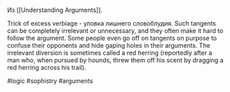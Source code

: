 Из [[Understanding Arguments]].

Trick of excess verbiage - уловка лишнего словоблудия. Such tangents can be completely irrelevant or unnecessary, and they often make it hard to follow the argument. Some people even go off on tangents on purpose to confuse their opponents and hide gaping holes in their arguments. The irrelevant diversion is sometimes called a red herring (reportedly after a man who, when pursued by hounds, threw them off his scent by dragging a red herring across his trail).

#logic #sophistry #arguments 